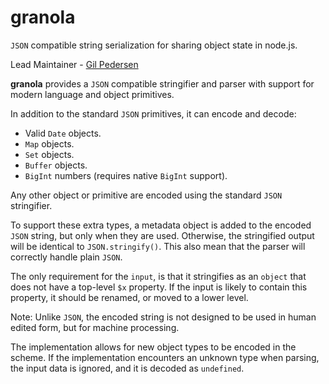 # granola

`JSON` compatible string serialization for sharing object state in node.js.

Lead Maintainer - [Gil Pedersen](https://github.com/kanongil)

**granola** provides a `JSON` compatible stringifier and parser with support for modern language and object primitives.

In addition to the standard `JSON` primitives, it can encode and decode:

* Valid `Date` objects.
* `Map` objects.
* `Set` objects.
* `Buffer` objects.
* `BigInt` numbers (requires native `BigInt` support).

Any other object or primitive are encoded using the standard `JSON` stringifier.

To support these extra types, a metadata object is added to the encoded `JSON` string, but only when they are used. Otherwise, the stringified output will be identical to `JSON.stringify()`. This also mean that the parser will correctly handle plain `JSON`.

The only requirement for the `input`, is that it stringifies as an `object` that does not have a top-level `$x` property. If the input is likely to contain this property, it should be renamed, or moved to a lower level.

Note: Unlike `JSON`, the encoded string is not designed to be used in human edited form, but for machine processing.

The implementation allows for new object types to be encoded in the scheme. If the implementation encounters an unknown type when parsing, the input data is ignored, and it is decoded as `undefined`.
